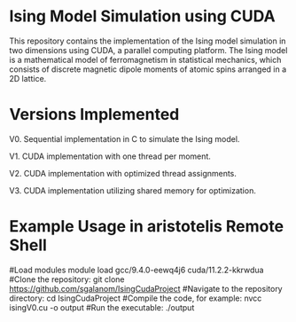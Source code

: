 # Ising Model Simulation using CUDA
This repository contains the implementation of the Ising model simulation in two dimensions using CUDA, a parallel computing platform. The Ising model is a mathematical model of ferromagnetism in statistical mechanics, which consists of discrete magnetic dipole moments of atomic spins arranged in a 2D lattice.

# Versions Implemented
V0. Sequential implementation in C to simulate the Ising model.

V1. CUDA implementation with one thread per moment.

V2. CUDA implementation with optimized thread assignments.

V3. CUDA implementation utilizing shared memory for optimization.

# Example Usage in aristotelis Remote Shell
#Load modules
module load gcc/9.4.0-eewq4j6 cuda/11.2.2-kkrwdua
#Clone the repository:
git clone https://github.com/sgalanom/IsingCudaProject
#Navigate to the repository directory:
cd IsingCudaProject
#Compile the code, for example:
nvcc isingV0.cu -o output
#Run the executable:
./output
